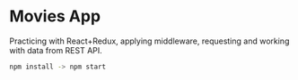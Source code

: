 # Movies App
Practicing with React+Redux, applying middleware, requesting and working with data from REST API.

```sh
npm install -> npm start
```
